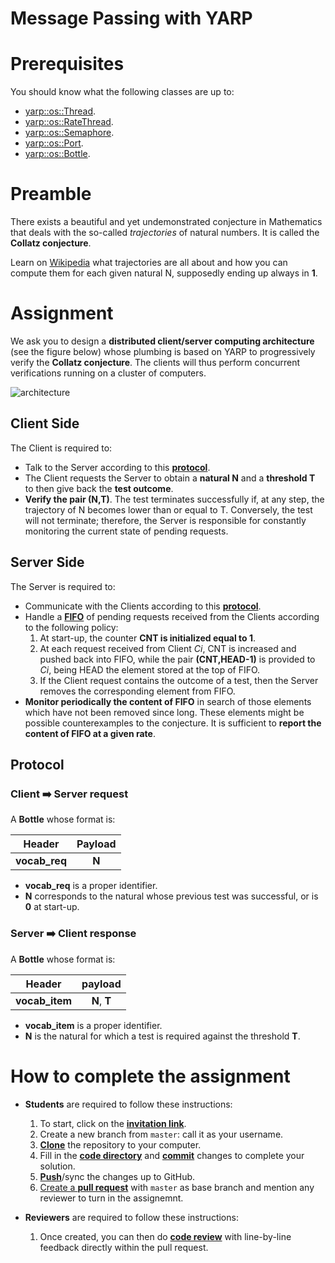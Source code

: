 Message Passing with YARP
=========================

# Prerequisites
You should know what the following classes are up to:
- [yarp::os::Thread](http://www.yarp.it/classyarp_1_1os_1_1Thread.html).
- [yarp::os::RateThread](http://www.yarp.it/classyarp_1_1os_1_1RateThread.html).
- [yarp::os::Semaphore](http://www.yarp.it/classyarp_1_1os_1_1Semaphore.html).
- [yarp::os::Port](http://www.yarp.it/classyarp_1_1os_1_1Port.html).
- [yarp::os::Bottle](http://www.yarp.it/classyarp_1_1os_1_1Bottle.html).

# Preamble
There exists a beautiful and yet undemonstrated conjecture in Mathematics that
deals with the so-called _trajectories_ of natural numbers. It is called the **Collatz
conjecture**.

Learn on [Wikipedia](https://en.wikipedia.org/wiki/Collatz_conjecture) what
trajectories are all about and how you can compute them for each given natural N,
supposedly ending up always in **1**.

# Assignment
We ask you to design a **distributed client/server computing architecture**
(see the figure below) whose plumbing is based on YARP to progressively verify
the **Collatz conjecture**. The clients will thus perform concurrent verifications
running on a cluster of computers.

![architecture](/misc/architecture.png)

## Client Side
The Client is required to:
- Talk to the Server according to this [**protocol**](#protocol).
- The Client requests the Server to obtain a **natural N** and a **threshold T** to
then give back the **test outcome**.
- **Verify the pair (N,T)**. The test terminates successfully if, at any step, the
trajectory of N becomes lower than or equal to T. Conversely, the test will not
terminate; therefore, the Server is responsible for constantly monitoring the
current state of pending requests.

## Server Side
The Server is required to:
- Communicate with the Clients according to this [**protocol**](#protocol).
- Handle a [**FIFO**](https://en.wikipedia.org/wiki/FIFO_(computing_and_electronics))
of pending requests received from the Clients according to the following policy:
    1. At start-up, the counter **CNT is initialized equal to 1**.
    2. At each request received from Client _Ci_, CNT is increased and pushed back
    into FIFO, while the pair **(CNT,HEAD-1)** is provided to _Ci_, being HEAD the
    element stored at the top of FIFO.
    3. If the Client request contains the outcome of a test, then the Server
    removes the corresponding element from FIFO.
- **Monitor periodically the content of FIFO** in search of those elements which
have not been removed since long. These elements might be possible counterexamples
to the conjecture. It is sufficient to **report the content of FIFO at a given rate**.

## Protocol

### Client :arrow_right: Server request
A **Bottle** whose format is:

| Header | Payload |
| :---: | :---: |
| **vocab_req** | **N** |

- **vocab_req** is a proper identifier.
- **N** corresponds to the natural whose previous test was successful, or is **0**
at start-up.

### Server :arrow_right: Client response
A **Bottle** whose format is:

| Header | payload |
| :---: | :---: |
| **vocab_item** | **N**, **T** |

- **vocab_item** is a proper identifier.
- **N** is the natural for which a test is required against the threshold **T**.

# How to complete the assignment
- **Students** are required to follow these instructions:
    1. To start, click on the [**invitation link**](https://classroom.github.com/assignment-invitations/cf638c49aa7f83e39b0598829c410605).
    2. Create a new branch from `master`: call it as your username.
    3. [**Clone**](http://gitref.org/creating/#clone) the repository to your computer.
    4. Fill in the [**code directory**](/code) and [**commit**](http://gitref.org/basic/#commit) changes to complete your solution.
    5. [**Push**](http://gitref.org/remotes/#push)/sync the changes up to GitHub.
    6. [Create a **pull request**](https://help.github.com/articles/creating-a-pull-request) with `master` as base branch and mention any reviewer to turn in the assignemnt.
    
- **Reviewers** are required to follow these instructions:
    1. Once created, you can then do [**code review**](https://help.github.com/articles/about-pull-request-reviews) with line-by-line feedback directly within the pull request.
